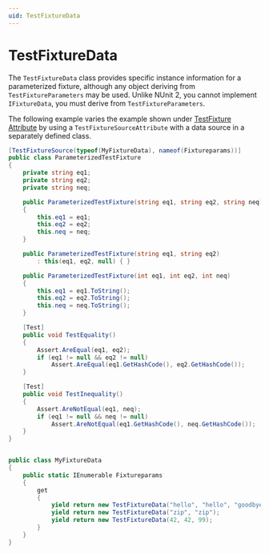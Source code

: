 ```yaml
---
uid: TestFixtureData
---
```


# TestFixtureData

The `TestFixtureData` class provides specific instance information for a parameterized fixture, although any object deriving from `TestFixtureParameters` may be used. Unlike NUnit 2, you cannot implement `IFixtureData`, you must derive from `TestFixtureParameters`.

The following example varies the example shown under [TestFixture Attribute](xref:testfixtureattribute) by using
a `TestFixtureSourceAttribute` with a data source in a separately defined class.

```csharp
[TestFixtureSource(typeof(MyFixtureData), nameof(Fixtureparams))]
public class ParameterizedTestFixture
{
    private string eq1;
    private string eq2;
    private string neq;

    public ParameterizedTestFixture(string eq1, string eq2, string neq)
    {
        this.eq1 = eq1;
        this.eq2 = eq2;
        this.neq = neq;
    }

    public ParameterizedTestFixture(string eq1, string eq2)
        : this(eq1, eq2, null) { }

    public ParameterizedTestFixture(int eq1, int eq2, int neq)
    {
        this.eq1 = eq1.ToString();
        this.eq2 = eq2.ToString();
        this.neq = neq.ToString();
    }

    [Test]
    public void TestEquality()
    {
        Assert.AreEqual(eq1, eq2);
        if (eq1 != null && eq2 != null)
            Assert.AreEqual(eq1.GetHashCode(), eq2.GetHashCode());
    }

    [Test]
    public void TestInequality()
    {
        Assert.AreNotEqual(eq1, neq);
        if (eq1 != null && neq != null)
            Assert.AreNotEqual(eq1.GetHashCode(), neq.GetHashCode());
    }
}


public class MyFixtureData
{
    public static IEnumerable Fixtureparams
    {
        get
        {
            yield return new TestFixtureData("hello", "hello", "goodbye");
            yield return new TestFixtureData("zip", "zip");
            yield return new TestFixtureData(42, 42, 99);
        }
    }  
}
```
